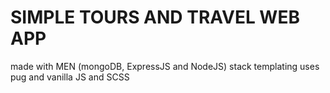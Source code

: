 #  SIMPLE TOURS AND TRAVEL WEB APP
made with MEN (mongoDB, ExpressJS and NodeJS) stack
templating uses pug and vanilla JS and SCSS
